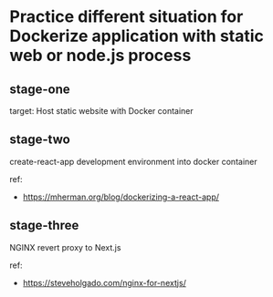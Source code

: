 # Practice different situation for Dockerize application with static web or node.js process

## stage-one
target: Host static website with Docker container 

## stage-two

create-react-app development environment into docker container

ref:
- https://mherman.org/blog/dockerizing-a-react-app/

## stage-three

NGINX revert proxy to Next.js

ref:
- https://steveholgado.com/nginx-for-nextjs/